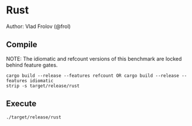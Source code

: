 # Rust

Author: Vlad Frolov (@frol)

## Compile
NOTE: The idiomatic and refcount versions of this benchmark are locked behind feature gates.

```
cargo build --release --features refcount OR cargo build --release --features idiomatic
strip -s target/release/rust
```

## Execute

```
./target/release/rust
```
